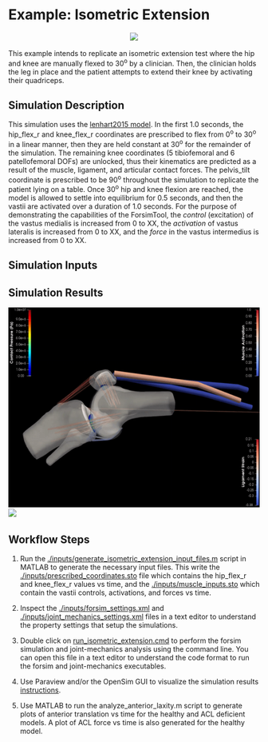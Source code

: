 # Example: Isometric Extension

<p align="center">
  <a href="https://youtu.be/F7LRQARxCpQ?t=60">
<img src="https://img.youtube.com/vi/F7LRQARxCpQ/0.jpg" height="400">
  </a>
</p>

This example intends to replicate an isometric extension test where the hip and knee are manually flexed to 30<sup>o</sup> by a clinician. Then, the clinician holds the leg in place and the patient attempts to extend their knee by activating their quadriceps. 

## Simulation Description
This simulation uses the [lenhart2015 model](../../models/lenhart2015/lenhart2015.osim). In the first 1.0 seconds, the hip_flex_r and knee_flex_r coordinates are prescribed to flex from 0<sup>o</sup> to 30<sup>o</sup> in a linear manner, then they are held constant at 30<sup>o</sup> for the remainder of the simulation. The remaining knee coordinates (5 tibiofemoral and 6 patellofemoral DOFs) are unlocked, thus their kinematics are predicted as a result of the muscle, ligament, and articular contact forces. The pelvis_tilt coordinate is prescribed to be 90<sup>o</sup> throughout the simulation to replicate the patient lying on a table. Once 30<sup>o</sup> hip and knee flexion are reached, the model is allowed to settle into equilibrium for 0.5 seconds, and then the vastii are activated over a duration of 1.0 seconds. For the purpose of demonstrating the capabilities of the ForsimTool, the *control* (excitation) of the vastus medialis is increased from 0 to XX, the *activation* of vastus lateralis is increased from 0 to XX, and the *force* in the vastus intermedius is increased from 0 to XX.

## Simulation Inputs

## Simulation Results
<img src="./graphics/isometric_extension_sagittal.gif" height="400">
<img src="./graphics/isometric_extension_oblique.gif" height="400">

## Workflow Steps
1) Run the [./inputs/generate_isometric_extension_input_files.m](inputs/generate_isometric_extension_input_files.m) script in MATLAB to generate the necessary input files. This write the [./inputs/prescribed_coordinates.sto](./inputs/prescribed_coordinates.sto) file which contains the hip_flex_r and knee_flex_r values vs time, and the [./inputs/muscle_inputs.sto](./inputs/muscle_inputs.sto) which contain the vastii controls, activations, and forces vs time. 

2) Inspect the [./inputs/forsim_settings.xml](inputs/forsim_settings.xml) and [./inputs/joint_mechanics_settings.xml](inputs/joint_mechanics_settings.xml) files in a text editor to understand the property settings that setup the simulations.

3) Double click on [run_isometric_extension.cmd](run_isometric_extension.cmd) to perform the forsim simulation and joint-mechanics analysis using the command line. You can open this file in a text editor to understand the code format to run the forsim and joint-mechanics executables.

4) Use Paraview and/or the OpenSim GUI to visualize the simulation results [instructions](../../documentation/visualizing-simulation-results).

5) Use MATLAB to run the analyze_anterior_laxity.m script to generate plots of anterior translation vs time for the healthy and ACL deficient models. A plot of ACL force vs time is also generated for the healthy model.  

